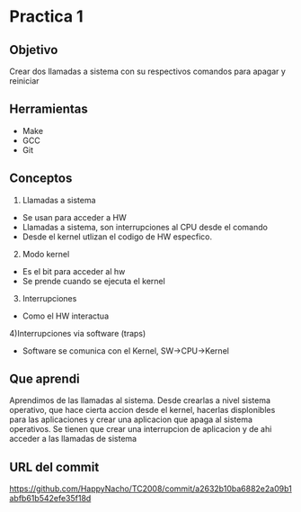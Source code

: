 # Practica 1

## Objetivo

Crear dos llamadas a sistema con su respectivos comandos para apagar y reiniciar 

## Herramientas

* Make
* GCC
* Git

## Conceptos

1) Llamadas a sistema
- Se usan para acceder a HW
- Llamadas a sistema, son interrupciones al CPU desde el comando
- Desde el kernel utlizan el codigo de HW especfico.

2) Modo kernel
- Es el bit para acceder al hw
- Se prende cuando se ejecuta el kernel

3) Interrupciones

- Como el HW interactua

4)Interrupciones via software (traps)
- Software se comunica con el Kernel, SW->CPU->Kernel

## Que aprendi
Aprendimos de las llamadas al sistema. Desde crearlas a nivel sistema operativo, que hace cierta accion desde el kernel, hacerlas displonibles para las aplicaciones y crear una aplicacion que apaga al sistema operativos. Se tienen que crear una interrupcion de aplicacion y de ahi acceder a las llamadas de sistema

## URL del commit
https://github.com/HappyNacho/TC2008/commit/a2632b10ba6882e2a09b1abfb61b542efe35f18d 
